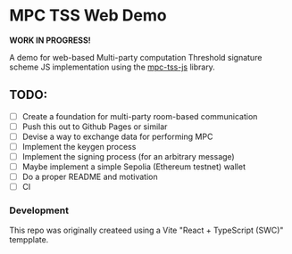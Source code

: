 # MPC TSS Web Demo

**WORK IN PROGRESS!**

A demo for web-based Multi-party computation Threshold signature scheme 
JS implementation
using the [mpc-tss-js](https://github.com/burmisov/mpc-tss-js) library.

## TODO:

* [ ] Create a foundation for multi-party room-based communication
* [ ] Push this out to Github Pages or similar
* [ ] Devise a way to exchange data for performing MPC
* [ ] Implement the keygen process
* [ ] Implement the signing process (for an arbitrary message)
* [ ] Maybe implement a simple Sepolia (Ethereum testnet) wallet
* [ ] Do a proper README and motivation
* [ ] CI

### Development

This repo was originally createed using a Vite "React + TypeScript (SWC)" tempplate.

